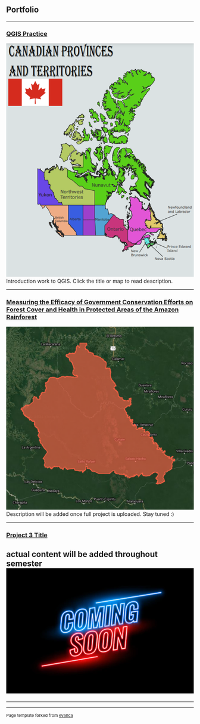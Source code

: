 ## Portfolio

---
### [QGIS Practice](/pro/)
[<img src="pro/canadianpandt.png?raw=true"/>](/pro/)
Introduction work to QGIS. Click the title or map to read description.


---
### [Measuring the Efficacy of Government Conservation Efforts on Forest Cover and Health in Protected Areas of the Amazon Rainforest](/381Project/)
[<img src="381Project/sdc.png?raw=true"/>](/381Project/)
Description will be added once full project is uploaded. Stay tuned :)

---
### [Project 3 Title](/images/comingsoon.jpg)
actual content will be added throughout semester
<img src="images/comingsoon.jpg?raw=true"/>
---


---




---
<p style="font-size:11px">Page template forked from <a href="https://github.com/evanca/quick-portfolio">evanca</a></p>
<!-- Remove above link if you don't want to attibute -->
